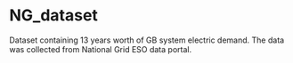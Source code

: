 # NG_dataset
Dataset containing 13 years worth of GB system electric demand. The data was collected from National Grid ESO data portal.

